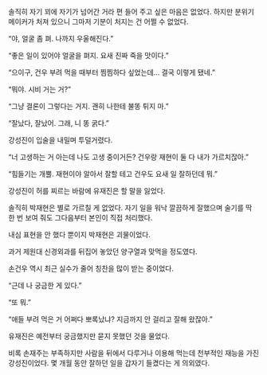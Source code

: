 솔직히 자기 꾀에 자기가 넘어간 거라 편 들어 주고 싶은 마음은 없었다. 하지만 분위기 메이커가 처져 있으니 그마저 기분이 처지는 건 어쩔 수 없었다.

“야, 얼굴 좀 펴. 나까지 우울해진다.”

“좋은 일이 있어야 얼굴을 펴지. 요새 진짜 죽을 맛이다.”

“으이구, 건우 부려 먹을 때부터 찜찜하다 싶었는데… 결국 이렇게 됐네.”

“뭐야. 시비 거는 거?”

“그냥 결론이 그렇다는 거지. 괜히 나한테 불똥 튀지 마.”

“잘났다, 잘났어. 그래, 니 똥 굵다.”

강성진이 입술을 내밀며 투덜거렸다.

“너 고생하는 거 아는데 나도 고생 중이거든? 건우랑 재현이 둘 다 내가 가르치잖아.”

“힘들기는 개뿔. 재현이야 알아서 잘할 테고 건우도 요새 일 잘하던데 뭐.”

강성진이 허를 찌르는 바람에 유재진은 할 말을 잃었다.

솔직히 박재현은 별로 가르칠 게 없었다. 자기 일을 워낙 깔끔하게 잘했으며 술기를 딱 한 번 보여 줘도 그다음부터 본인이 직접 처리했다.

내심 표현을 안 했다 뿐이지 박재현은 괴물이었다.

과거 제원대 신경외과를 뒤집어 놓았던 양구열과 맞먹을 정도였다.

손건우 역시 최근 실수가 줄어 칭찬을 많이 받는 중이었다.

“근데 나 궁금한 게 있다.”

“또 뭐.”

“애들 부려 먹은 거 어쩌다 뽀록났냐? 지금까지 안 걸리고 잘해 왔잖아.”

유재진은 예전부터 궁금했지만 묻지 못했던 것을 물었다.

비록 손재주는 부족하지만 사람을 뒤에서 다루거나 이용해 먹는데 천부적인 재능을 가진 강성진이었다. 몇 개월 동안 잘하던 일을 갑자기 들켰다는 게 의외였다.